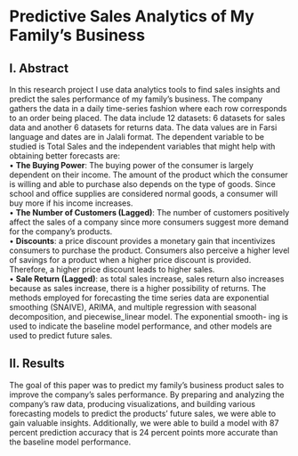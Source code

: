 # Predictive Sales Analytics of My Family’s Business

## I. Abstract
In this research project I use data analytics tools to find sales insights and predict the sales performance of my family’s business. 
The company gathers the data in a daily time-series fashion where each row corresponds to an order being placed. 
The data include 12 datasets: 6 datasets for sales data and another 6 datasets for returns data. The data values are in Farsi language and dates are in Jalali format. 
The dependent variable to be studied is Total Sales and the independent variables that might help with obtaining better forecasts are: <br />
• **The Buying Power**: The buying power of the consumer is largely dependent on their income. The amount of the product which the consumer is willing and able to purchase also depends on the type of goods. 
Since school and office supplies are considered normal goods, a consumer will buy more if his income increases. <br />
• **The Number of Customers (Lagged)**: The number of customers positively affect the sales of a company since more consumers suggest more demand for the company’s products. <br />
• **Discounts**: a price discount provides a monetary gain that incentivizes consumers to purchase the product. 
Consumers also perceive a higher level of savings for a product when a higher price discount is provided. Therefore, a higher price discount leads to higher sales. <br />
• **Sale Return (Lagged)**: as total sales increase, sales return also increases because as sales increase, there is a higher possibility of returns.
The methods employed for forecasting the time series data are exponential smoothing (SNAIVE), ARIMA, and multiple regression with seasonal decomposition, and piecewise_linear model. 
The exponential smooth- ing is used to indicate the baseline model performance, and other models are used to predict future sales.

## II. Results
The goal of this paper was to predict my family’s business product sales to improve the company’s sales performance. 
By preparing and analyzing the company’s raw data, producing visualizations, and building various forecasting models to predict the products’ future sales, we were able to gain valuable insights. 
Additionally, we were able to build a model with 87 percent prediction accuracy that is 24 percent points more accurate than the baseline model performance. 
